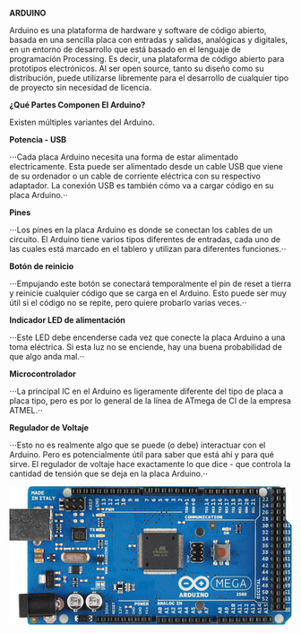 **ARDUINO**

Arduino es una plataforma de hardware y software de código abierto, basada en una sencilla placa con entradas y salidas, analógicas y digitales, en un entorno de desarrollo que está basado en el lenguaje de programación Processing. Es decir, una plataforma de código abierto para prototipos electrónicos.
Al ser open source, tanto su diseño como su distribución, puede utilizarse libremente para el desarrollo de cualquier tipo de proyecto sin necesidad de licencia.

**¿Qué Partes Componen El Arduino?**

Existen múltiples variantes del Arduino. 

**Potencia - USB**

⋅⋅⋅Cada placa Arduino necesita una forma de estar alimentado electricamente. Esta puede ser alimentado desde un cable USB que viene de su ordenador o un cable de corriente eléctrica con su respectivo adaptador. La conexión USB es también cómo va a cargar código en su placa Arduino.⋅⋅

**Pines**

⋅⋅⋅Los pines en la placa Arduino es donde se conectan los cables de un circuito. El Arduino tiene varios tipos diferentes de entradas, cada uno de las cuales está marcado en el tablero y utilizan para diferentes funciones.⋅⋅

**Botón de reinicio**

⋅⋅⋅Empujando este botón se conectará temporalmente el pin de reset a tierra y reinicie cualquier código que se carga en el Arduino. Esto puede ser muy útil si el código no se repite, pero quiere probarlo varias veces.⋅⋅

**Indicador LED de alimentación**

⋅⋅⋅Este LED debe encenderse cada vez que conecte la placa Arduino a una toma eléctrica. Si esta luz no se enciende, hay una buena probabilidad de que algo anda mal.⋅⋅

**Microcontrolador**

⋅⋅⋅La principal IC en el Arduino es ligeramente diferente del tipo de placa a placa tipo, pero es por lo general de la línea de ATmega de CI de la empresa ATMEL.⋅⋅


**Regulador de Voltaje**

⋅⋅⋅Esto no es realmente algo que se puede (o debe) interactuar con el Arduino. Pero es potencialmente útil para saber que está ahí y para qué sirve. El regulador de voltaje hace exactamente lo que dice - que controla la cantidad de tensión que se deja en la placa Arduino.⋅⋅

![2](https://github.com/dianapuerto/proyecto-1/blob/master/imagenes/Arduino%20Mega.PNG)

